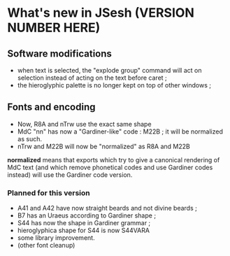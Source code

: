# What's new in JSesh (VERSION NUMBER HERE)


## Software modifications

- when text is selected, the "explode group" command will act on selection instead of acting on the text before caret ;
- the hieroglyphic palette is no longer kept on top of other windows ;

## Fonts and encoding

- Now, R8A and nTrw use the exact same shape
- MdC "nn" has now a "Gardiner-like" code : M22B ; it will be normalized as such.
- nTrw and M22B will now be "normalized" as R8A and M22B

**normalized** means that exports which try to give a canonical rendering of MdC text (and which remove phonetical codes and use Gardiner codes instead) will use the Gardiner code version.


### Planned for this version

- A41 and A42 have now straight beards and not divine beards ;
- B7 has an Uraeus according to Gardiner shape ;
- S44 has now the shape in Gardiner grammar ;
- hieroglyphica shape for S44 is now S44VARA 
- some library improvement.
- (other font cleanup)

